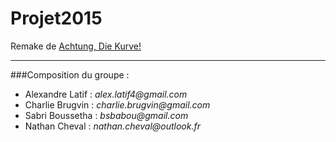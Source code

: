 Projet2015
=======

Remake de [Achtung, Die Kurve!](https://en.wikipedia.org/wiki/Achtung,_die_Kurve!)

-----------------------------------------------------------------------

###Composition du groupe :

* Alexandre Latif : _alex.latif4@gmail.com_
* Charlie Brugvin : _charlie.brugvin@gmail.com_
* Sabri Boussetha : _bsbabou@gmail.com_
* Nathan Cheval : _nathan.cheval@outlook.fr_
